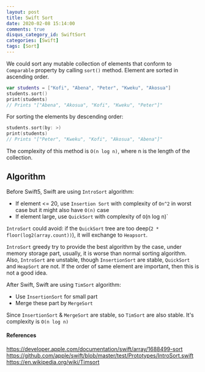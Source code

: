 ```yaml
---
layout: post
title: Swift Sort
date: 2020-02-08 15:14:00
comments: true
disqus_category_id: SwiftSort
categories: [Swift]
tags: [Sort]
---
```


We could sort any mutable collection of elements that conform to `Comparable` property by calling `sort()` method. Element are sorted in ascending order.

```swift
var students = ["Kofi", "Abena", "Peter", "Kweku", "Akosua"]
students.sort()
print(students)
// Prints "["Abena", "Akosua", "Kofi", "Kweku", "Peter"]"
```

For sorting the elements by descending order:

```swift
students.sort(by: >)
print(students)
// Prints "["Peter", "Kweku", "Kofi", "Akosua", "Abena"]"
```

The complexity of this method is `O(n log n)`, where n is the length of the collection.

## Algorithm

Before Swift5, Swift are using `IntroSort` algorithm:

- If element <= 20, use `Insertion Sort` with complexity of `On^2` in worst case but it might also have `O(n)` case
- If element large, use `QuickSort` with complexity of `O`(n log n)`

`IntroSort` could avoid: if the `QuickSort` tree are too deep(`2 * floor(log2(array.count))`), it will exchange to `Heapsort`.

`IntroSort` greedy try to provide the best algorithm by the case, under memory storage part, usually, it is worse than normal sorting algorithm. Also, `IntroSort` are unstable, though `InsertionSort` are stable, `QuickSort` and `HeapSort` are not. If the order of same element are important, then this is not a good idea.

After Swift, Swift are using `TimSort` algorithm:

- Use `InsertionSort` for small part
- Merge these part by `MergeSort`

Since `InsertionSort` & `MergeSort` are stable, so `TimSort` are also stable. It's complexity is `O(n log n)`

#### References

https://developer.apple.com/documentation/swift/array/1688499-sort
https://github.com/apple/swift/blob/master/test/Prototypes/IntroSort.swift
https://en.wikipedia.org/wiki/Timsort
